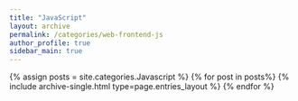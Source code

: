 ```yaml
---
title: "JavaScript"  
layout: archive   
permalink: /categories/web-frontend-js   
author_profile: true   
sidebar_main: true  
---
```


{% assign posts = site.categories.Javascript %}
{% for post in posts%} {% include archive-single.html type=page.entries_layout %} {% endfor %}